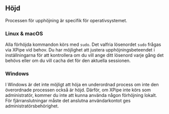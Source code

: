 ## Höjd

Processen för upphöjning är specifik för operativsystemet.

### Linux & macOS

Alla förhöjda kommandon körs med `sudo`. Det valfria lösenordet `sudo` frågas via XPipe vid behov.
Du har möjlighet att justera upphöjningsbeteendet i inställningarna för att kontrollera om du vill ange ditt lösenord varje gång det behövs eller om du vill cacha det för den aktuella sessionen.

### Windows

I Windows är det inte möjligt att höja en underordnad process om inte den överordnade processen också är höjd.
Därför, om XPipe inte körs som administratör, kommer du inte att kunna använda någon förhöjning lokalt.
För fjärranslutningar måste det anslutna användarkontot ges administratörsbehörighet.